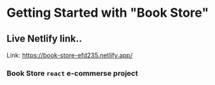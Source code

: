 # Getting Started with "Book Store"

## Live Netlify link..

Link: https://book-store-efd235.netlify.app/

### Book Store `react` e-commerse project